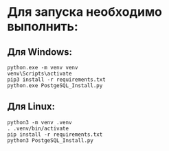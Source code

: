 # Для запуска необходимо выполнить:
## Для Windows:

```
python.exe -m venv venv
venv\Scripts\activate
pip3 install -r requirements.txt
python.exe PostgeSQL_Install.py
```

## Для Linux:

```
python3 -m venv .venv
. .venv/bin/activate
pip install -r requirements.txt
python3 PostgeSQL_Install.py
```